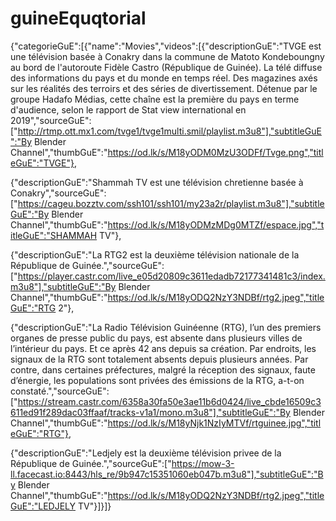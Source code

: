 # guineEquqtorial
{"categorieGuE":[{"name":"Movies","videos":[{"descriptionGuE":"TVGE est une télévision basée à Conakry dans la commune de Matoto Kondeboungny au bord de l'autoroute Fidèle Castro (République de Guinée). La télé diffuse des informations du pays et du monde en temps réel. Des magazines axés sur les réalités des terroirs et des séries de divertissement. Détenue par le groupe Hadafo Médias, cette chaîne est la première du pays en terme d'audience, selon le rapport de Stat view international en 2019","sourceGuE":["http://rtmp.ott.mx1.com/tvge1/tvge1multi.smil/playlist.m3u8"],"subtitleGuE":"By Blender Channel","thumbGuE":"https://od.lk/s/M18yODM0MzU3ODFf/Tvge.png","titleGuE":"TVGE"},

{"descriptionGuE":"Shammah TV est une télévision chretienne basée à Conakry","sourceGuE":["https://cageu.bozztv.com/ssh101/ssh101/my23a2r/playlist.m3u8"],"subtitleGuE":"By Blender Channel","thumbGuE":"https://od.lk/s/M18yODMzMDg0MTZf/espace.jpg","titleGuE":"SHAMMAH TV"},

{"descriptionGuE":"La RTG2 est la deuxième télévision nationale de la République de Guinée.","sourceGuE":["https://player.castr.com/live_e05d20809c3611edadb72177341481c3/index.m3u8"],"subtitleGuE":"By Blender Channel","thumbGuE":"https://od.lk/s/M18yODQ2NzY3NDBf/rtg2.jpeg","titleGuE":"RTG 2"},

{"descriptionGuE":"La Radio Télévision Guinéenne (RTG), l’un des premiers organes de presse public du pays, est absente dans plusieurs villes de l’intérieur du pays. Et ce après 42 ans depuis sa création. Par endroits, les signaux de la RTG sont totalement absents depuis plusieurs années. Par contre, dans certaines préfectures, malgré la réception des signaux, faute d’énergie, les populations sont privées des émissions de la RTG, a-t-on constaté.","sourceGuE":["https://stream.castr.com/6358a30fa50e3ae11b6d0424/live_cbde16509c3611ed91f289dac03ffaaf/tracks-v1a1/mono.m3u8"],"subtitleGuE":"By Blender Channel","thumbGuE":"https://od.lk/s/M18yNjk1NzIyMTVf/rtguinee.jpg","titleGuE":"RTG"},

{"descriptionGuE":"Ledjely est la deuxième télévision privee de la République de Guinée.","sourceGuE":["https://mow-3-ll.facecast.io:8443/hls_re/9b947c15351060eb047b.m3u8"],"subtitleGuE":"By Blender Channel","thumbGuE":"https://od.lk/s/M18yODQ2NzY3NDBf/rtg2.jpeg","titleGuE":"LEDJELY TV"}]}]}
